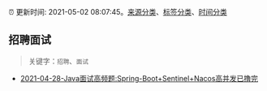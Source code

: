 :alarm_clock: 更新时间: 2021-05-02 08:07:45。[来源分类](../README.md)、[标签分类](../TAGS.md)、[时间分类](../TIMELINE.md)

## 招聘面试


> 关键字：`招聘`、`面试`



- [2021-04-28-Java面试高频题:Spring-Boot+Sentinel+Nacos高并发已撸完](https://sec.thief.one/article_content?a_id=18af4a89d9ea87bc517c469d84942b0e) 